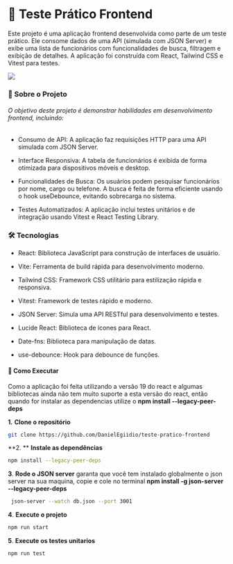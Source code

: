# 🚀 Teste Prático Frontend

Este projeto é uma aplicação frontend desenvolvida como parte de um teste prático. Ele consome dados de uma API (simulada com JSON Server) e exibe uma lista de funcionários com funcionalidades de busca, filtragem e exibição de detalhes. A aplicação foi construída com React, Tailwind CSS e Vitest para testes.

![](https://github.com/user-attachments/assets/ae77e4aa-0e7e-4120-908d-7514ff4c0b7c)

### 📌 Sobre o Projeto

###### O objetivo deste projeto é demonstrar habilidades em desenvolvimento frontend, incluindo:

- Consumo de API: A aplicação faz requisições HTTP para uma API simulada com JSON Server.

- Interface Responsiva: A tabela de funcionários é exibida de forma otimizada para dispositivos móveis e desktop.

- Funcionalidades de Busca: Os usuários podem pesquisar funcionários por nome, cargo ou telefone. A busca é feita de forma eficiente usando o hook useDebounce, evitando sobrecarga no sistema.

- Testes Automatizados: A aplicação inclui testes unitários e de integração usando Vitest e React Testing Library.


### 🛠️ Tecnologias

- React: Biblioteca JavaScript para construção de interfaces de usuário.

- Vite: Ferramenta de build rápida para desenvolvimento moderno.

- Tailwind CSS: Framework CSS utilitário para estilização rápida e responsiva.

- Vitest: Framework de testes rápido e moderno.

- JSON Server: Simula uma API RESTful para desenvolvimento e testes.

- Lucide React: Biblioteca de ícones para React.

- Date-fns: Biblioteca para manipulação de datas.

- use-debounce: Hook para debounce de funções.


#### 🚀 Como Executar

Como a aplicação foi feita utilizando a versão 19 do react e algumas bibliotecas ainda não tem muito suporte a esta versão do react, então quando for instalar as dependencias utilize o **npm install --legacy-peer-deps**

**1.** **Clone o repositório**
```bash
git clone https://github.com/DanielEgiidio/teste-pratico-frontend
```
**2. ** **Instale as dependências**
```bash
npm install --legacy-peer-deps
```
**3**. **Rode o JSON server**
garanta que você tem instalado globalmente o json server na sua maquina, copie e cole no terminal **npm install -g json-server --legacy-peer-deps**
```bash
 json-server --watch db.json --port 3001
```
**4**. **Execute o projeto**

```bash
npm run start
```

**5**. **Execute os testes unitarios**
```bash
npm run test
```

